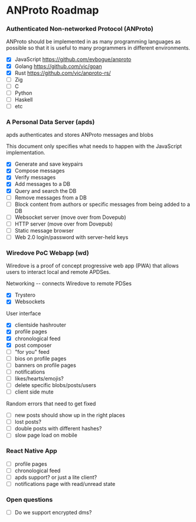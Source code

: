 # ANProto Roadmap

### Authenticated Non-networked Protocol (ANProto)

ANProto should be implemented in as many programming languages as possible so that it is useful to many programmers in different environments.

- [x] JavaScript https://github.com/evbogue/anproto
- [x] Golang https://github.com/vic/goan
- [x] Rust https://github.com/vic/anproto-rs/
- [ ] Zig
- [ ] C
- [ ] Python
- [ ] Haskell
- [ ] etc

### A Personal Data Server (apds)

apds authenticates and stores ANProto messages and blobs

This document only specifies what needs to happen with the JavaScript implementation.

- [x] Generate and save keypairs
- [x] Compose messages
- [x] Verify messages
- [x] Add messages to a DB
- [x] Query and search the DB
- [ ] Remove messages from a DB  
- [ ] Block content from authors or specific messages from being added to a DB
- [ ] Websocket server (move over from Dovepub)
- [ ] HTTP server (move over from Dovepub)
- [ ] Static message browser
- [ ] Web 2.0 login/password with server-held keys

### Wiredove PoC Webapp (wd)

Wiredove is a proof of concept progressive web app (PWA) that allows users to interact local and remote APDSes.

Networking -- connects Wiredove to remote PDSes

- [x] Trystero
- [x] Websockets

User interface

- [x] clientside hashrouter
- [x] profile pages
- [x] chronological feed
- [x] post composer
- [ ] "for you" feed
- [ ] bios on profile pages
- [ ] banners on profile pages
- [ ] notifications
- [ ] likes/hearts/emojis?
- [ ] delete specific blobs/posts/users
- [ ] client side mute

Random errors that need to get fixed

- [ ] new posts should show up in the right places
- [ ] lost posts?
- [ ] double posts with different hashes?
- [ ] slow page load on mobile

### React Native App

- [ ] profile pages
- [ ] chronological feed
- [ ] apds support? or just a lite client?
- [ ] notifications page with read/unread state

### Open questions

- [ ] Do we support encrypted dms?
